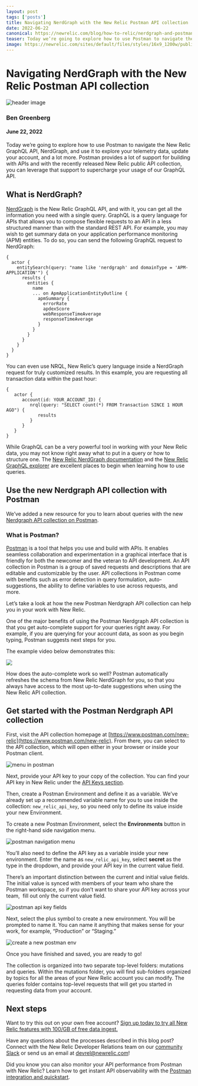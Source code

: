 ```yaml
---
layout: post 
tags: ['posts']
title: Navigating NerdGraph with the New Relic Postman API collection
date: 2022-06-22
canonical: https://newrelic.com/blog/how-to-relic/nerdgraph-and-postman
teaser: Today we’re going to explore how to use Postman to navigate the New Relic GraphQL API, NerdGraph, and use it to explore your telemetry data, update your account, and a lot more. Postman provides a lot of support for building with APIs and with the recently released New Relic public API collection, you can leverage that support to supercharge your usage of our GraphQL API.
image: https://newrelic.com/sites/default/files/styles/16x9_1200w/public/2022-06/blue-graph-credit-conny-schneider.webp
---
```


# Navigating NerdGraph with the New Relic Postman API collection

![header image](https://newrelic.com/sites/default/files/styles/16x9_1200w/public/2022-06/blue-graph-credit-conny-schneider.webp)

### Ben Greenberg
#### June 22, 2022

Today we’re going to explore how to use Postman to navigate the New Relic GraphQL API, NerdGraph, and use it to explore your telemetry data, update your account, and a lot more. Postman provides a lot of support for building with APIs and with the recently released New Relic public API collection, you can leverage that support to supercharge your usage of our GraphQL API.

## What is NerdGraph? 

[NerdGraph](https://docs.newrelic.com/docs/apis/nerdgraph/get-started/introduction-new-relic-nerdgraph/) is the New Relic GraphQL API, and with it, you can get all the information you need with a single query. GraphQL is a query language for APIs that allows you to compose flexible requests to an API in a less structured manner than with the standard REST API. For example, you may wish to get summary data on your application performance monitoring (APM) entities. To do so, you can send the following GraphQL request to NerdGraph:

```
{
  actor {
    entitySearch(query: "name like 'nerdgraph' and domainType = 'APM-APPLICATION'") {
      results {
        entities {
          name
          ... on ApmApplicationEntityOutline {
            apmSummary {
              errorRate
              apdexScore
              webResponseTimeAverage
              responseTimeAverage
            }
          }
        }
      }
    }
  }
}
```

You can even use NRQL, New Relic’s query language inside a NerdGraph request for truly customized results. In this example, you are requesting all transaction data within the past hour:

```
{
   actor {
      account(id: YOUR_ACCOUNT_ID) {
         nrql(query: "SELECT count(*) FROM Transaction SINCE 1 HOUR AGO") {
            results
         }
      }
   }
}
```

While GraphQL can be a very powerful tool in working with your New Relic data, you may not know right away what to put in a query or how to structure one. The [New Relic NerdGraph documentation](https://docs.newrelic.com/docs/apis/nerdgraph/get-started/introduction-new-relic-nerdgraph/) and the [New Relic GraphQL explorer](https://api.newrelic.com/graphiql) are excellent places to begin when learning how to use queries. 

## Use the new Nerdgraph API collection with Postman

We’ve added a new resource for you to learn about queries with the new [Nerdgraph API collection on Postman](https://www.postman.com/new-relic). 

### What is Postman? 

[Postman](http://postman.com/) is a tool that helps you use and build with APIs. It enables seamless collaboration and experimentation in a graphical interface that is friendly for both the newcomer and the veteran to API development. An API collection in Postman is a group of saved requests and descriptions that are editable and customizable by the user. API collections in Postman come with benefits such as error detection in query formulation, auto-suggestions, the ability to define variables to use across requests, and more.

Let’s take a look at how the new Postman Nerdgraph API collection can help you in your work with New Relic.

One of the major benefits of using the Postman Nerdgraph API collection is that you get auto-complete support for your queries right away. For example, if you are querying for your account data, as soon as you begin typing, Postman suggests next steps for you. 

The example video below demonstrates this:

![](https://community.ops.io/images/bUwc8RvLvUpCcIAM0Y4QMp1v7hwGAsUudIEzUtiP4yw/w:880/mb:500000/ar:1/aHR0cHM6Ly9tZWRp/YTQuZ2lwaHkuY29t/L21lZGlhL1JiMDY2/aEgyRUFOYzFEYndB/eC8yMDAuZ2lmP2Np/ZD1kZGEyNGQ1MDYz/ZTJhZTg2MjY5NGEz/MmNiZjM2ZjhiNTcy/ZTkxOGE5MjdiYmFi/ZWMmcmlkPTIwMC5n/aWYmY3Q9Zw)

How does the auto-complete work so well? Postman automatically refreshes the schema from New Relic NerdGraph for you, so that you always have access to the most up-to-date suggestions when using the New Relic API collection.

## Get started with the Postman Nerdgraph API collection

First, visit the API collection homepage at [https://www.postman.com/new-relic](https://www.postman.com/new-relic). From there, you can select to the API collection, which will open either in your browser or inside your Postman client.

![menu in postman](https://community.ops.io/images/xpQaYCYwhOJuCuDu3Tt3bH5PQiAHK7T2fj5mRYd9IMA/w:880/mb:500000/ar:1/aHR0cHM6Ly9jb21t/dW5pdHkub3BzLmlv/L3JlbW90ZWltYWdl/cy91cGxvYWRzL2Fy/dGljbGVzLzlzdTZw/aXVwcGZza2dkcGF4/dXZ6LnBuZw)

Next, provide your API key to your copy of the collection. You can find your API key in New Relic under the [API Keys section](https://one.newrelic.com/api-keys). 

Then, create a Postman Environment and define it as a variable. We’ve already set up a recommended variable name for you to use inside the collection: `new_relic_api_key`, so you need only to define its value inside your new Environment.

To create a new Postman Environment, select the **Environments** button in the right-hand side navigation menu.

![postman navigation menu](https://community.ops.io/images/5SBJ1DWJ74i4u3SjimgbDW3YJcEdYDoCMFbwMPH1g_E/w:880/mb:500000/ar:1/aHR0cHM6Ly9jb21t/dW5pdHkub3BzLmlv/L3JlbW90ZWltYWdl/cy91cGxvYWRzL2Fy/dGljbGVzL3F3aDhm/eGh6ZmphYWQxajQz/eW1mLnBuZw)

You’ll also need to define the API key as a variable inside your new environment. Enter the name as `new_relic_api_key`, select **secret** as the type in the dropdown, and provide your API key in the current value field. 

There’s an important distinction between the current and initial value fields. The initial value is synced with members of your team who share the Postman workspace, so if you don’t want to share your API key across your team,  fill out only the current value field.

![postman api key fields](https://community.ops.io/images/GHTb098Zsk5IjeMigwdxzZwKLbPk3febna4JSVZXPHM/w:880/mb:500000/ar:1/aHR0cHM6Ly9jb21t/dW5pdHkub3BzLmlv/L3JlbW90ZWltYWdl/cy91cGxvYWRzL2Fy/dGljbGVzL3AyNDFr/a3h4ajlqaWR4bHJm/ODRkLnBuZw)

Next, select the plus symbol to create a new environment. You will be prompted to name it. You can name it anything that makes sense for your work, for example, “Production” or “Staging.”

![create a new postman env](https://community.ops.io/images/UW9puVDTPnESdqrqicLoUyCsYUycyfz9E0BeoWNcC_4/w:880/mb:500000/ar:1/aHR0cHM6Ly9jb21t/dW5pdHkub3BzLmlv/L3JlbW90ZWltYWdl/cy91cGxvYWRzL2Fy/dGljbGVzL3hmamg3/aTN5b2pyNGcxc3k3/cG9vLnBuZw)

Once you have finished and saved, you are ready to go! 

The collection is organized into two separate top-level folders: mutations and queries. Within the mutations folder, you will find sub-folders organized by topics for all the areas of your New Relic account you can modify. The queries folder contains top-level requests that will get you started in requesting data from your account.

## Next steps

Want to try this out on your own free account? [Sign up today to try all New Relic features with 100/GB of free data ingest.](https://newrelic.com/signup) 

Have any questions about the processes described in this blog post? Connect with the New Relic Developer Relations team on our [community Slack](https://newrelicusers-signup.herokuapp.com/) or send us an email at [devrel@newrelic.com](mailto:devrel@newrelic.com)!

Did you know you can also monitor your API performance from Postman with New Relic? Learn how to get instant API observability with the [Postman integration and quickstart](https://newrelic.com/blog/nerdlog/postman-integration). 